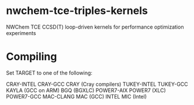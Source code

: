 nwchem-tce-triples-kernels
==========================

NWChem TCE CCSD(T) loop-driven kernels for performance optimization experiments

# Compiling

Set TARGET to one of the following:

CRAY-INTEL
CRAY-GCC
CRAY (Cray compilers)
TUKEY-INTEL
TUKEY-GCC
KAYLA (GCC on ARM)
BGQ (BGXLC)
POWER7-AIX
POWER7 (XLC)
POWER7-GCC
MAC-CLANG
MAC (GCC)
INTEL
MIC (Intel)

#
